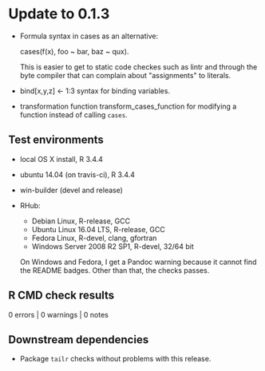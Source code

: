 
# Update to 0.1.3

 * Formula syntax in cases as an alternative: 
 
      cases(f(x), foo ~ bar, baz ~ qux).
   
   This is easier to get to static code checkes such as lintr and through the
   byte compiler that can complain about "assignments" to literals.
   
 * bind[x,y,z] <- 1:3 syntax for binding variables.
 
 * transformation function transform_cases_function for modifying a function
   instead of calling `cases`.

## Test environments

* local OS X install, R 3.4.4
* ubuntu 14.04 (on travis-ci), R 3.4.4
* win-builder (devel and release)
* RHub:
  
  - Debian Linux, R-release, GCC
  - Ubuntu Linux 16.04 LTS, R-release, GCC
  - Fedora Linux, R-devel, clang, gfortran
  - Windows Server 2008 R2 SP1, R-devel, 32/64 bit
  
  On Windows and Fedora, I get a Pandoc warning because 
  it cannot find the README badges. Other than that, the 
  checks passes.

## R CMD check results

0 errors | 0 warnings | 0 notes

## Downstream dependencies

 * Package `tailr` checks without problems with this release.
